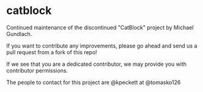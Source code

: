 catblock
========

Continued maintenance of the discontinued "CatBlock" project by Michael Gundlach.

If you want to contribute any improvements, please go ahead and send us a pull request from a fork of this repo!

If we see that you are a dedicated contributor, we may provide you with contributor permissions.

The people to contact for this project are @kpeckett at @tomasko126
